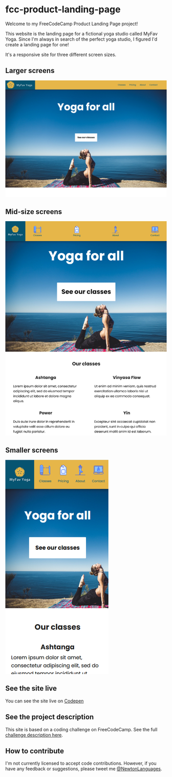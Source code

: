 # fcc-product-landing-page
Welcome to my FreeCodeCamp Product Landing Page project!

This website is the landing page for a fictional yoga studio
called MyFav Yoga. Since I'm always in search of the perfect
yoga studio, I figured I'd create a landing page for one!

It's a responsive site for three different screen sizes.

## Larger screens

![Site screenshot](_static/images/fcc-product-landing-page-above-fold-16Nov20.PNG)

## Mid-size screens

![Site screenshot](_static/images/fcc-product-landing-page-above-fold-mid-size-screen-16Nov20.PNG)

## Smaller screens

![Site screenshot](_static/images/fcc-product-landing-page-above-fold-smaller-screen-16Nov20.PNG)

## See the site live

You can see the site live on [Codepen](https://codepen.io/NewWebAsh/full/GRqeRbb)

## See the project description

This site is based on a coding challenge on FreeCodeCamp. See the full
[challenge description here](https://www.freecodecamp.org/learn/responsive-web-design/responsive-web-design-projects/build-a-product-landing-page).


## How to contribute

I'm not currently licensed to accept code contributions. However, if you have
any feedback or suggestions, please tweet me [@NewtonLanguages](https://twitter.com/NewtonLanguages).
